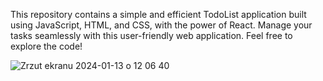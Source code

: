 This repository contains a simple and efficient TodoList application built using JavaScript, HTML, and CSS, with the power of React. 
Manage your tasks seamlessly with this user-friendly web application. Feel free to explore the code!

![Zrzut ekranu 2024-01-13 o 12 06 40](https://github.com/RafalCho02/todolist/assets/113987919/c7cb1852-16cc-424e-b89e-976a22ea9591)
